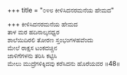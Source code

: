 +++
title = "೦೪೮ ಕೀಳಿಸಿದನರಮನೆಯ ಹೇಮದ"

+++
ಕೀಳಿಸಿದನರಮನೆಯ ಹೇಮದ  
ತಾಳ ಮರ ಹದಿನಾಲ್ಕನಧ್ವರ  
ಶಾಲೆಯಿದಿರಲಿ ತೋರಣ ಸ್ತಂಭಂಗಳಹವೆಂದು  
ಮೇಲೆ ರಾಕ್ಷಸ ಟಂಕದಚ್ಚಿನ  
ಜಾಳಿಗೆಗಳನು ತರಿಸಿ ಕಟ್ಟಿಸಿ  
ಮೇಲು ಮುದ್ರೆಗಳಿಕ್ಕಿದವು ಕರೆಸಿದನು ಹೊರೆಯವರ    ॥48॥